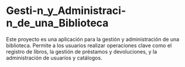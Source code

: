 # Gesti-n_y_Administraci-n_de_una_Biblioteca
Este proyecto es una aplicación para la gestión y administración de una biblioteca. Permite a los usuarios realizar operaciones clave como el registro de libros, la gestión de préstamos y devoluciones, y la administración de usuarios y catálogos.
